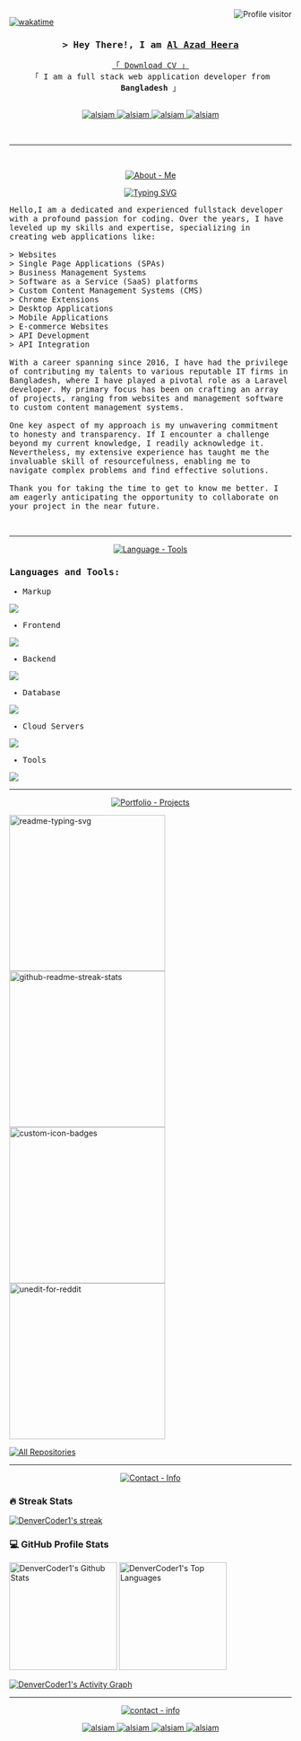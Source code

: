 <a href="https://komarev.com/ghpvc/?username=muhammadalazadheera">
  <img align="right" src="https://komarev.com/ghpvc/?username=alsiam&label=Visitors&color=0e75b6&style=flat" alt="Profile visitor" />
</a>


[![wakatime](https://wakatime.com/badge/user/eebb3dd8-d9b2-40de-9b88-6fd6cac99dbc.svg)](https://wakatime.com/@eebb3dd8-d9b2-40de-9b88-6fd6cac99dbc)

<!-- Intro  -->
<h3 align="center">
        <samp>&gt; Hey There!, I am
                <b><a target="_blank" href="https://alsiam.com">Al Azad Heera</a></b>
        </samp>
</h3>


<p align="center"> 
  <samp>
    <a href="https://www.google.com/search?q=Al+Azad+Heera">「 Download CV 」</a>
    <br>
    「 I am a full stack web application developer from <b>Bangladesh</b> 」
    <br>
    <br>
  </samp>
</p>

<p align="center">
 <a href="https://muhammadalazadheera.github.io" target="blank">
  <img src="https://img.shields.io/badge/Website-DC143C?style=for-the-badge&logo=medium&logoColor=white" alt="alsiam" />
 </a>
 <a href="https://linkedin.com/in/muhammadalazadheera" target="_blank">
  <img src="https://img.shields.io/badge/LinkedIn-0077B5?style=for-the-badge&logo=linkedin&logoColor=white" alt="alsiam"/>
 </a>
 <a href="https://instagram.com/muhammadalazadheera" target="_blank">
  <img src="https://img.shields.io/badge/Instagram-fe4164?style=for-the-badge&logo=instagram&logoColor=white" alt="alsiam" />
 </a> 
 <a href="https://facebook.com/alsiam.world" target="_blank">
  <img src="https://img.shields.io/badge/Facebook-20BEFF?&style=for-the-badge&logo=facebook&logoColor=white" alt="alsiam"  />
  </a> 
</p>
<br /><hr><br />
<!-- About Me -->
<p align="center"><a href="#"><img src="https://img.shields.io/badge/About-Me-2ea44f?style=for-the-badge" alt="About - Me"></a></p>
<p align="center">
<a href="https://git.io/typing-svg"><img src="https://readme-typing-svg.demolab.com?font=samp&duration=3000&pause=1000&color=FFFFFF&center=true&vCenter=true&random=false&width=435&lines=Fullstack+Developer;Laravel;MERN+STACK;MEVN+STACK" alt="Typing SVG" /></a>
</p>

<p align="left">
  <samp> Hello,I am a dedicated and experienced fullstack developer with a profound passion for coding. Over the years, I have leveled up my skills and expertise, specializing in 
creating web applications like:<br /><br />
> Websites<br />
> Single Page Applications (SPAs)<br />
> Business Management Systems<br />
> Software as a Service (SaaS) platforms<br />
> Custom Content Management Systems (CMS)<br />
> Chrome Extensions<br />
> Desktop Applications<br />
> Mobile Applications<br />
> E-commerce Websites<br />
> API Development<br />
> API Integration<br /><br />
With a career spanning since 2016, I have had the privilege of contributing my talents to various reputable IT firms in Bangladesh, where I have played a pivotal 
role as a Laravel developer. My primary focus has been on crafting an array of projects, ranging from websites and management software to custom content 
management systems.<br /><br />
One key aspect of my approach is my unwavering commitment to honesty and transparency. If I encounter a challenge beyond my current knowledge, 
I readily acknowledge it. Nevertheless, my extensive experience has taught me the invaluable skill of resourcefulness, enabling me to navigate 
complex problems and find effective solutions.<br /><br />
Thank you for taking the time to get to know me better. I am eagerly anticipating the opportunity to collaborate on your project in the near future.
  </samp>
</p><br />
<hr />
<!-- Language & Tools -->

<p align="center">
<a href="#"><img src="https://img.shields.io/badge/Language-Tools-2ea44f?style=for-the-badge" alt="Language - Tools"></a>
</p>
<samp><h3 align="left">Languages and Tools:</h3>

- Markup
<p align="left">
  <a href="https://skillicons.dev">
    <img src="https://skillicons.dev/icons?i=html,css,js,jquery,bootstrap,tailwind" />
  </a>
</p>

- Frontend
<p align="left">
  <a href="https://skillicons.dev">
    <img src="https://skillicons.dev/icons?i=vue,react,next,nuxt" />
  </a>
</p>

- Backend
<p align="left">
  <a href="https://skillicons.dev">
    <img src="https://skillicons.dev/icons?i=php,laravel,nodejs" />
  </a>
</p>

- Database
<p align="left">
  <a href="https://skillicons.dev">
    <img src="https://skillicons.dev/icons?i=mongodb,mysql" />
  </a>
</p>

- Cloud Servers
<p align="left">
  <a href="https://skillicons.dev">
    <img src="https://skillicons.dev/icons?i=firebase" />
  </a>
</p>

- Tools
<p align="left">
  <a href="https://skillicons.dev">
    <img src="https://skillicons.dev/icons?i=git,figma,linux,vscode,postman" />
  </a>
</p></samp>
<hr/>
<p align="center">
<a href="#"><img src="https://img.shields.io/badge/portfolio-Projects-2ea44f?style=for-the-badge" alt="Portfolio - Projects"></a>
</p>
<p align="left">
    <a href="https://github.com/DenverCoder1/readme-typing-svg"><img width="278" src="https://denvercoder1-github-readme-stats.vercel.app/api/pin/?username=muhammadalazadheera&repo=portfolio-laravel-pos&theme=react&bg_color=1F222E&title_color=2ea44f&hide_border=true&icon_color=F8D866&show_icons=false" alt="readme-typing-svg"></a>
    <a href="https://github.com/DenverCoder1/github-readme-streak-stats"><img width="278" src="https://denvercoder1-github-readme-stats.vercel.app/api/pin/?username=muhammadalazadheera&repo=facebook_messenger_ext&theme=react&bg_color=1F222E&title_color=2ea44f&hide_border=true&icon_color=F8D866&show_icons=false" alt="github-readme-streak-stats"></a>
    <a href="https://github.com/DenverCoder1/custom-icon-badges"><img width="278" src="https://denvercoder1-github-readme-stats.vercel.app/api/pin?username=muhammadalazadheera&repo=wallpulse&theme=react&bg_color=1F222E&title_color=2ea44f&hide_border=true&icon_color=F8D866&show_icons=false" alt="custom-icon-badges"></a>
    <a href="https://github.com/DenverCoder1/unedit-for-reddit"><img width="278" src="https://denvercoder1-github-readme-stats.vercel.app/api/pin/?username=muhammadalazadheera&repo=html-css-js-projects&theme=react&bg_color=1F222E&title_color=2ea44f&hide_border=true&icon_color=F8D866&show_icons=false" alt="unedit-for-reddit"></a>
  </p>

  <a href="https://github.com/muhammadalazadheera?tab=repositories&sort=stargazers" target="_blank"><img alt="All Repositories" title="All Repositories" src="https://custom-icon-badges.demolab.com/badge/-Click%20Here%20For%20All%20My%20Repos-1F222E?style=for-the-badge&logoColor=white&logo=repo"/></a><br />
  <hr>
<p align="center">
    <a href="#"><img src="https://img.shields.io/badge/Github-stats-2ea44f?style=for-the-badge" alt="Contact - Info"></a>
</p>


  <h3>🔥 Streak Stats</h3>

  <!-- GitHub Readme Streak Stats - https://github.com/DenverCoder1/github-readme-streak-stats -->
  <p>
    <a href="https://github.com/DenverCoder1/github-readme-streak-stats">
      <img title="🔥 Get streak stats for your profile at git.io/streak-stats" alt="DenverCoder1's streak" src="https://streak-stats.demolab.com/?user=muhammadalazadheera&theme=monokai-metallian&hide_border=true"/>
    </a>

  <h3>💻 GitHub Profile Stats</h3>

  <!-- https://github.com/anuraghazra/github-readme-stats -->

  <a href="https://github.com/anuraghazra/github-readme-stats"><img alt="DenverCoder1's Github Stats" src="https://denvercoder1-github-readme-stats.vercel.app/api/?username=muhammadalazadheera&show_icons=true&include_all_commits=true&count_private=true&theme=react&hide_border=true&bg_color=1F222E&title_color=2ea44f&icon_color=F8D866" height="192px"/></a>
  <a href="https://github.com/anuraghazra/github-readme-stats"><img alt="DenverCoder1's Top Languages" src="https://denvercoder1-github-readme-stats.vercel.app/api/top-langs/?username=muhammadalazadheera&langs_count=8&layout=compact&theme=react&hide_border=true&bg_color=1F222E&title_color=2ea44f&icon_color=F8D866&hide=Jupyter%20Notebook,Roff" height="192px"/></a>
  <br/>

  
  <!-- https://github.com/ashutosh00710/github-readme-activity-graph -->

  <a href="https://github.com/ashutosh00710/github-readme-activity-graph"><img alt="DenverCoder1's Activity Graph" src="https://github-readme-activity-graph.vercel.app/graph/?username=muhammadalazadheera&bg_color=1F222E&color=2ea44f&line=2ea44f&point=FFFFFF&hide_border=true" /></a>
  <hr />
  <p align="center">
    <a href="#"><img src="https://img.shields.io/badge/contact-info-2ea44f?style=for-the-badge" alt="contact - info"></a>
</p>
<p align="center">
 <a target="_blank" href="https://muhammadalazadheera.github.io">
  <img src="https://img.shields.io/badge/Website-DC143C?style=for-the-badge&logo=medium&logoColor=white" alt="alsiam" />
 </a>
 <a href="https://linkedin.com/in/muhammadalazadheera" target="_blank">
  <img src="https://img.shields.io/badge/LinkedIn-0077B5?style=for-the-badge&logo=linkedin&logoColor=white" alt="alsiam"/>
 </a>
 <a href="https://instagram.com/muhammadalazadheera" target="_blank">
  <img src="https://img.shields.io/badge/Instagram-fe4164?style=for-the-badge&logo=instagram&logoColor=white" alt="alsiam" />
 </a> 
 <a href="https://facebook.com/muhammadalazadheera" target="blank">
  <img src="https://img.shields.io/badge/Facebook-20BEFF?&style=for-the-badge&logo=facebook&logoColor=white" alt="alsiam"  />
  </a> 
</p>
